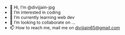 - 👋 Hi, I’m @divijjain-jpg
- 👀 I’m interested in coding
- 🌱 I’m currently learning web dev
- 💞️ I’m looking to collaborate on ...
- 📫 How to reach me, mail me on divijjain65@gmail.com

<!---
divijjain-jpg/divijjain-jpg is a ✨ special ✨ repository because its `README.md` (this file) appears on your GitHub profile.
You can click the Preview link to take a look at your changes.
--->
